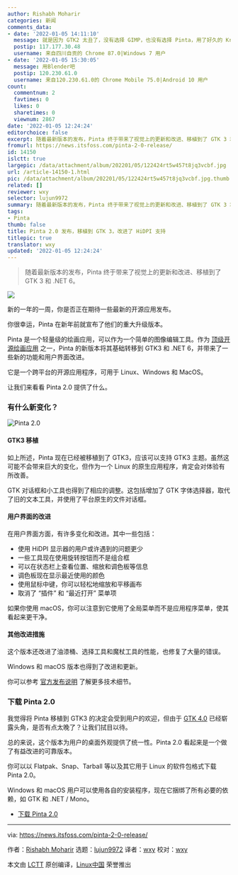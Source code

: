 ```yaml
---
author: Rishabh Moharir
categories: 新闻
comments_data:
- date: '2022-01-05 14:11:10'
  message: 就是因为 GTK2 太丑了，没有选择 GIMP，也没有选择 Pinta，用了好久的 Krita。
  postip: 117.177.30.48
  username: 来自四川自贡的 Chrome 87.0|Windows 7 用户
- date: '2022-01-05 15:30:05'
  message: 用Blender吧
  postip: 120.230.61.0
  username: 来自120.230.61.0的 Chrome Mobile 75.0|Android 10 用户
count:
  commentnum: 2
  favtimes: 0
  likes: 0
  sharetimes: 0
  viewnum: 2867
date: '2022-01-05 12:24:24'
editorchoice: false
excerpt: 随着最新版本的发布，Pinta 终于带来了视觉上的更新和改进、移植到了 GTK 3 和 .NET 6。
fromurl: https://news.itsfoss.com/pinta-2-0-release/
id: 14150
islctt: true
largepic: /data/attachment/album/202201/05/122424rt5w457t8jq3vcbf.jpg
url: /article-14150-1.html
pic: /data/attachment/album/202201/05/122424rt5w457t8jq3vcbf.jpg.thumb.jpg
related: []
reviewer: wxy
selector: lujun9972
summary: 随着最新版本的发布，Pinta 终于带来了视觉上的更新和改进、移植到了 GTK 3 和 .NET 6。
tags:
- Pinta
thumb: false
title: Pinta 2.0 发布，移植到 GTK 3，改进了 HiDPI 支持
titlepic: true
translator: wxy
updated: '2022-01-05 12:24:24'
---
```



> 
> 随着最新版本的发布，Pinta 终于带来了视觉上的更新和改进、移植到了 GTK 3 和 .NET 6。
> 
> 
> 


![](/data/attachment/album/202201/05/122424rt5w457t8jq3vcbf.jpg)


新的一年的一周，你是否正在期待一些最新的开源应用发布。


你很幸运，Pinta 在新年前就宣布了他们的重大升级版本。


Pinta 是一个轻量级的绘画应用，可以作为一个简单的图像编辑工具。作为 [顶级开源绘画应用](https://itsfoss.com/open-source-paint-apps/) 之一，Pinta 的新版本将其基础转移到 GTK3 和 .NET 6，并带来了一些新的功能和用户界面改进。


它是一个跨平台的开源应用程序，可用于 Linux、Windows 和 MacOS。


让我们来看看 Pinta 2.0 提供了什么。


### 有什么新变化？


![Pinta 2.0](/data/attachment/album/202201/05/122425zkxckg1j71hw1xhx.png)


#### GTK3 移植


如上所述，Pinta 现在已经被移植到了 GTK3，应该可以支持 GTK3 主题。虽然这可能不会带来巨大的变化，但作为一个 Linux 的原生应用程序，肯定会对体验有所改善。


GTK 对话框和小工具也得到了相应的调整。这包括增加了 GTK 字体选择器，取代了旧的文本工具，并使用了平台原生的文件对话框。


#### 用户界面的改进


在用户界面方面，有许多变化和改进。其中一些包括：


* 使用 HiDPI 显示器的用户或许遇到的问题更少
* 一些工具现在使用旋转按钮而不是组合框
* 可以在状态栏上查看位置、缩放和调色板等信息
* 调色板现在显示最近使用的颜色
* 使用鼠标中键，你可以轻松地缩放和平移画布
* 取消了 “插件” 和 “最近打开” 菜单项


如果你使用 macOS，你可以注意到它使用了全局菜单而不是应用程序菜单，使其看起来更干净。


#### 其他改进措施


这个版本还改进了油漆桶、选择工具和魔杖工具的性能，也修复了大量的错误。


Windows 和 macOS 版本也得到了改进和更新。


你可以参考 [官方发布说明](https://www.pinta-project.com/releases/2-0) 了解更多技术细节。


### 下载 Pinta 2.0


我觉得将 Pinta 移植到 GTK3 的决定会受到用户的欢迎，但由于 [GTK 4.0](https://news.itsfoss.com/gtk-4-release/) 已经崭露头角，是否有点太晚了？让我们拭目以待。


总的来说，这个版本为用户的桌面外观提供了统一性。Pinta 2.0 看起来是一个做了有益改进的可靠版本。


你可以以 Flatpak、Snap、Tarball 等以及其它用于 Linux 的软件包格式下载 Pinta 2.0。


Windows 和 macOS 用户可以使用各自的安装程序，现在它捆绑了所有必要的依赖，如 GTK 和 .NET / Mono。


* [下载 Pinta 2.0](https://www.pinta-project.com/releases/)




---


via: <https://news.itsfoss.com/pinta-2-0-release/>


作者：[Rishabh Moharir](https://news.itsfoss.com/author/rishabh/) 选题：[lujun9972](https://github.com/lujun9972) 译者：[wxy](https://github.com/wxy) 校对：[wxy](https://github.com/wxy)


本文由 [LCTT](https://github.com/LCTT/TranslateProject) 原创编译，[Linux中国](https://linux.cn/) 荣誉推出